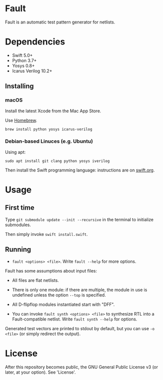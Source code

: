 # Fault
Fault is an automatic test pattern generator for netlists.

# Dependencies
* Swift 5.0+
* Python 3.7+
* Yosys 0.8+
* Icarus Verilog 10.2+

## Installing
### macOS
Install the latest Xcode from the Mac App Store.

Use [Homebrew](https://brew.sh).

`brew install python yosys icarus-verilog`

### Debian-based Linuces (e.g. Ubuntu)
Using apt:

`sudo apt install git clang python yosys iverilog`

Then install the Swift programming language: instructions are on [swift.org](https://swift.org/download/#using-downloads).

# Usage
## First time
Type `git submodule update --init --recursive` in the terminal to initialize submodules.

Then simply invoke `swift install.swift`.

## Running
* `fault <options> <file>`. Write `fault --help` for more options.

Fault has some assumptions about input files:
* All files are flat netlists.
* There is only one module: if there are multiple, the module in use is undefined unless the option `--top` is specified.
* All D-flipflop modules instantiated start with "DFF".

* You can invoke `fault synth <options> <file>` to synthesize RTL into a Fault-compatible netlist. Write `fault synth --help` for options.


Generated test vectors are printed to stdout by default, but you can use `-o <file>` (or simply redirect the output).

# License
After this repository becomes public, the GNU General Public License v3 (or later, at your option). See 'License'.
